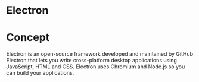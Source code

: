 # Electron

# Concept
Electron is an open-source framework developed and maintained by GitHub Electron that lets you write cross-platform desktop applications using JavaScript, HTML and CSS. Electron uses Chromium and Node.js so you can build your applications. 
